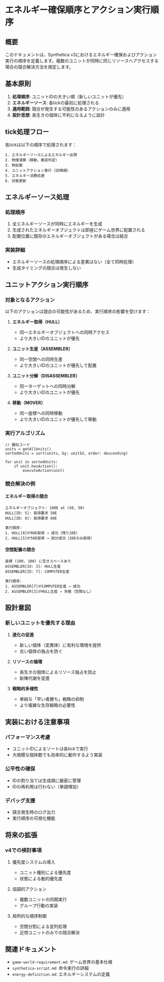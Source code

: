 # エネルギー確保順序とアクション実行順序

## 概要

このドキュメントは、Synthetica v3におけるエネルギー確保およびアクション実行の順序を定義します。複数のユニットが同時に同じリソースへアクセスする場合の競合解決方法を規定します。

## 基本原則

1. **処理順序**: ユニットIDの大きい順（新しいユニットが優先）
2. **エネルギーソース**: 各tickの最初に処理される
3. **適用範囲**: 競合が発生する可能性のあるアクションのみに適用
4. **設計思想**: 長生きの個体に不利になるように設計

## tick処理フロー

各tickは以下の順序で処理されます：

```
1. エネルギーソースによるエネルギー出現
2. 物理演算（移動、衝突判定）
3. 熱拡散
4. ユニットアクション実行（ID降順）
5. エネルギー消費処理
6. 状態更新
```

## エネルギーソース処理

### 処理順序
1. 全エネルギーソースが同時にエネルギーを生成
2. 生成されたエネルギーオブジェクトは即座にゲーム世界に配置される
3. 配置位置に既存のエネルギーオブジェクトがある場合は結合

### 実装詳細
- エネルギーソースの処理順序による差異はない（全て同時処理）
- 生成タイミングの競合は発生しない

## ユニットアクション実行順序

### 対象となるアクション

以下のアクションは競合の可能性があるため、実行順序の影響を受けます：

1. **エネルギー取得（HULL）**
   - 同一エネルギーオブジェクトへの同時アクセス
   - より大きいIDのユニットが優先

2. **ユニット生産（ASSEMBLER）**
   - 同一空間への同時生産
   - より大きいIDのユニットが優先して配置

3. **ユニット分解（DISASSEMBLER）**
   - 同一ターゲットへの同時分解
   - より大きいIDのユニットが優先

4. **移動（MOVER）**
   - 同一座標への同時移動
   - より大きいIDのユニットが優先して移動

### 実行アルゴリズム

```
// 擬似コード
units = getAllUnits()
sortedUnits = sort(units, by: unitId, order: descending)

for unit in sortedUnits:
    if unit.hasAction():
        executeAction(unit)
```

### 競合解決の例

#### エネルギー取得の競合
```
エネルギーオブジェクト: 100E at (50, 50)
HULL[ID: 5]: 取得要求 50E
HULL[ID: 8]: 取得要求 80E

実行順序:
1. HULL[8]が80E取得 → 成功（残り20E）
2. HULL[5]が50E取得 → 部分成功（20Eのみ取得）
```

#### 空間配置の競合
```
座標 (100, 100) に空きスペースあり
ASSEMBLER[ID: 3]: HULL生産
ASSEMBLER[ID: 7]: COMPUTER生産

実行順序:
1. ASSEMBLER[7]がCOMPUTER生産 → 成功
2. ASSEMBLER[3]がHULL生産 → 失敗（空間なし）
```

## 設計意図

### 新しいユニットを優先する理由

1. **進化の促進**
   - 新しい個体（変異体）に有利な環境を提供
   - 古い個体の独占を防ぐ

2. **リソースの循環**
   - 長生きの個体によるリソース独占を防止
   - 新陳代謝を促進

3. **戦略的多様性**
   - 単純な「早い者勝ち」戦略の抑制
   - より複雑な生存戦略の必要性

## 実装における注意事項

### パフォーマンス考慮
- ユニットIDによるソートは各tickで実行
- 大規模な個体数でも効率的に動作するよう実装

### 公平性の確保
- IDの割り当ては生成順に厳密に管理
- IDの再利用は行わない（単調増加）

### デバッグ支援
- 競合発生時のログ出力
- 実行順序の可視化機能

## 将来の拡張

### v4での検討事項
1. 優先度システムの導入
   - ユニット種別による優先度
   - 状態による動的優先度

2. 協調的アクション
   - 複数ユニットの同期実行
   - グループ行動の実装

3. 局所的な順序制御
   - 空間分割による並列処理
   - 近傍ユニットのみでの競合解決

## 関連ドキュメント

- `game-world-requirement.md`: ゲーム世界の基本仕様
- `synthetica-script.md`: 命令実行の詳細
- `energy-definition.md`: エネルギーシステムの定義